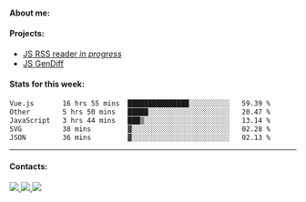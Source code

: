 #### About me:

#### Projects:
- [JS RSS reader *in progress*](https://github.com/GKoil/frontend-project-lvl3)
- [JS GenDiff](https://github.com/GKoil/GenDiff)

#### Stats for this week:
<!--START_SECTION:waka-->

```txt
Vue.js       16 hrs 55 mins  ███████████████░░░░░░░░░░   59.39 %
Other        5 hrs 50 mins   █████░░░░░░░░░░░░░░░░░░░░   20.47 %
JavaScript   3 hrs 44 mins   ███▒░░░░░░░░░░░░░░░░░░░░░   13.14 %
SVG          38 mins         ▓░░░░░░░░░░░░░░░░░░░░░░░░   02.28 %
JSON         36 mins         ▓░░░░░░░░░░░░░░░░░░░░░░░░   02.13 %
```

<!--END_SECTION:waka-->
---
#### Contacts:

<a target='_blank' title='LinkedIn' href="https://www.linkedin.com/in/gkoil/">
  <img src="https://img.shields.io/badge/LinkedIn-0077B5?style=for-the-badge&logo=linkedin&logoColor=white" />
</a>
<a target='_blank' title='Telegram' href="https://t.me/gkoil">
  <img src="https://img.shields.io/badge/Telegram-2CA5E0?style=for-the-badge&logo=telegram&logoColor=white" />
</a>
<a target='_blank' title='Gmail' href="mailto: gk.grigorev@gmail.com">
  <img src="https://img.shields.io/badge/Gmail-D14836?style=for-the-badge&logo=gmail&logoColor=white" />
</a>

